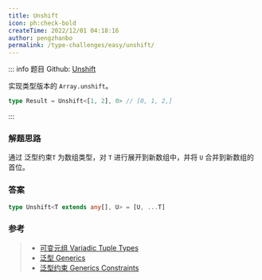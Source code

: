 ```yaml
---
title: Unshift
icon: ph:check-bold
createTime: 2022/12/01 04:18:16
author: pengzhanbo
permalink: /type-challenges/easy/unshift/
---
```


::: info 题目
Github: [Unshift](https://github.com/type-challenges/type-challenges/blob/main/questions/03060-easy-unshift/)

实现类型版本的 `Array.unshift`。

```ts
type Result = Unshift<[1, 2], 0> // [0, 1, 2,]
```

:::

### 解题思路

通过 泛型约束`T` 为数组类型，对 `T` 进行展开到新数组中，并将 `U` 合并到新数组的首位。

### 答案

```ts
type Unshift<T extends any[], U> = [U, ...T]
```

### 参考

> - [可变元组 Variadic Tuple Types](https://www.typescriptlang.org/docs/handbook/release-notes/typescript-4-0.html#variadic-tuple-types)
> - [泛型 Generics](https://www.typescriptlang.org/docs/handbook/2/generics.html)
> - [泛型约束 Generics Constraints](https://www.typescriptlang.org/docs/handbook/2/generics.html#generic-constraints)
